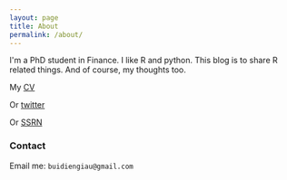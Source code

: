 ```yaml
---
layout: page
title: About
permalink: /about/
---
```


I'm a PhD student in Finance. I like R and python. This blog is to share R related things. And of course, my thoughts too.

My [CV](/images/CV-DienGiauBui-20161202.pdf)

Or [twitter](https://twitter.com/BuiDienGiau)

Or [SSRN](https://papers.ssrn.com/sol3/cf_dev/AbsByAuth.cfm?per_id=2494339)

### Contact

Email me: `buidiengiau@gmail.com`
